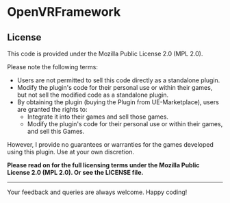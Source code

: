 # OpenVRFramework

## License

This code is provided under the Mozilla Public License 2.0 (MPL 2.0).

Please note the following terms:

* Users are not permitted to sell this code directly as a standalone plugin.
* Modify the plugin's code for their personal use or within their games, but not sell the modified code as a standalone plugin.
* By obtaining the plugin (buying the Plugin from UE-Marketplace), users are granted the rights to:
    * Integrate it into their games and sell those games.
    * Modify the plugin's code for their personal use or within their games, and sell this Games.

However, I provide no guarantees or warranties for the games developed using this plugin. Use at your own discretion.

**Please read on for the full licensing terms under the Mozilla Public License 2.0 (MPL 2.0). Or see the LICENSE file.**

---

Your feedback and queries are always welcome. Happy coding!
